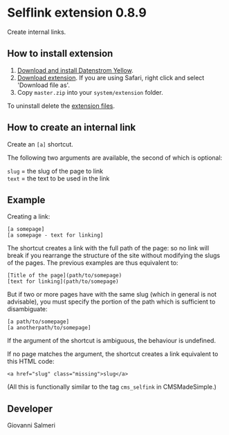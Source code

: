 # Selflink extension 0.8.9

Create internal links.

## How to install extension

1. [Download and install Datenstrom Yellow](https://github.com/datenstrom/yellow/).
2. [Download extension](../../archive/master.zip). If you are using Safari, right click and select 'Download file as'.
3. Copy `master.zip` into your `system/extension` folder.

To uninstall delete the [extension files](extension.ini).

## How to create an internal link

Create an `[a]` shortcut. 

The following two arguments are available, the second of which is optional:

`slug` = the slug of the page to link    
`text` = the text to be used in the link  

## Example

Creating a link:

`[a somepage]`  
`[a somepage - text for linking]`  

The shortcut creates a link with the full path of the page: so no link will break if you rearrange the structure of the site without modifying the slugs of the pages. The previous examples are thus equivalent to:

`[Title of the page](path/to/somepage)`  
`[text for linking](path/to/somepage)`  

But if two or more pages have with the same slug (which in general is not advisable), you must specify the portion of the path which is sufficient to disambiguate:

`[a path/to/somepage]`  
`[a anotherpath/to/somepage]`  

If the argument of the shortcut is ambiguous, the behaviour is undefined.

If no page matches the argument, the shortcut creates a link equivalent to this HTML code:

`<a href="slug" class="missing">slug</a>`  

(All this is functionally similar to the tag `cms_selfink` in CMSMadeSimple.)

## Developer

Giovanni Salmeri
